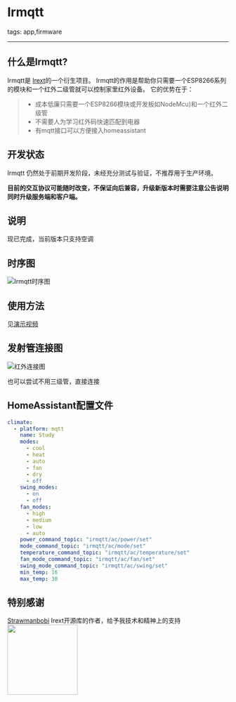 # Irmqtt
tags: app,firmware

---
## 什么是Irmqtt?
Irmqtt是 [Irext](https://github.com/irext/irext-core)的一个衍生项目。
Irmqtt的作用是帮助你只需要一个ESP8266系列的模块和一个红外二级管就可以控制家里红外设备。
它的优势在于：
  > * 成本低廉只需要一个ESP8266模块或开发板如NodeMcu)和一个红外二级管
  > * 不需要人为学习红外码快速匹配到电器
  > * 有mqtt接口可以方便接入homeassistant

## 开发状态

Irmqtt 仍然处于前期开发阶段，未经充分测试与验证，不推荐用于生产环境。

**目前的交互协议可能随时改变，不保证向后兼容，升级新版本时需要注意公告说明同时升级服务端和客户端。**

## 说明
现已完成，当前版本只支持空调

## 时序图
![Irmqtt时序图](https://github.com/Caffreyfans/IRmqtt/blob/master/src/Irmqtt.svg)
## 使用方法
见[演示视频](https://tv.sohu.com/upload/static/share/share_play.html#105448709_334912730_0_9001_0)

## 发射管连接图
![红外连接图](https://camo.githubusercontent.com/8b4e10e4d829d417cc29a5d5a563f650fb4beabf/687474703a2f2f667269747a696e672e6f72672f6d656469612f667269747a696e672d7265706f2f70726f6a656374732f652f657370383236362d69722d7472616e736d69747465722f696d616765732f49522532305472616e736d69747465725f62622e706e67)

也可以尝试不用三级管，直接连接

## HomeAssistant配置文件
```yaml
climate:
  - platform: mqtt
    name: Study
    modes:
      - cool
      - heat
      - auto
      - fan
      - dry
      - off
    swing_modes:
      - on
      - off
    fan_modes:
      - high
      - medium
      - low
      - auto
    power_command_topic: "irmqtt/ac/power/set"
    mode_command_topic: "irmqtt/ac/mode/set"
    temperature_command_topic: "irmqtt/ac/temperature/set"
    fan_mode_command_topic: "irmqtt/ac/fan/set"
    swing_mode_command_topic: "irmqtt/ac/swing/set"
    min_temp: 16
    max_temp: 30
```

## 特别感谢
[Strawmanbobi](https://github.com/strawmanbobi) Irext开源库的作者，给予我技术和精神上的支持
<img src="http://irext.net/images/bobi_qr.png" align="left" height="160" width="160">
